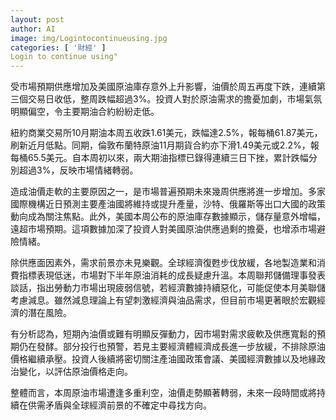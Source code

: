```yaml
---
layout: post
author: AI
image: img/Logintocontinueusing.jpg
categories: [ '財經' ]
Login to continue using"
---
```

受市場預期供應增加及美國原油庫存意外上升影響，油價於周五再度下跌，連續第三個交易日收低，整周跌幅超過3%。投資人對於原油需求的擔憂加劇，市場氣氛明顯偏空，令主要期油合約紛紛走低。

紐約商業交易所10月期油本周五收跌1.61美元，跌幅達2.5%，報每桶61.87美元，刷新近月低點。同期，倫敦布蘭特原油11月期貨合約亦下滑1.49美元或2.2%，報每桶65.5美元。自本周初以來，兩大期油指標已錄得連續三日下挫，累計跌幅分別超過3%，反映市場情緒轉弱。

造成油價走軟的主要原因之一，是市場普遍預期未來幾周供應將進一步增加。多家國際機構近日預測主要產油國將維持或提升產量，沙特、俄羅斯等出口大國的政策動向成為關注焦點。此外，美國本周公布的原油庫存數據顯示，儲存量意外增幅，遠超市場預期。這項數據加深了投資人對美國原油供應過剩的擔憂，也增添市場避險情緒。

除供應面因素外，需求前景亦未見樂觀。全球經濟復甦步伐放緩，各地製造業和消費指標表現低迷，市場對下半年原油消耗的成長疑慮升溫。本周聯邦儲備理事發表談話，指出勞動力市場出現疲弱信號，若經濟數據持續惡化，可能促使本月美聯儲考慮減息。雖然減息理論上有望刺激經濟與油品需求，但目前市場更著眼於宏觀經濟的潛在風險。

有分析認為，短期內油價或難有明顯反彈動力，因市場對需求疲軟及供應寬鬆的預期仍在發酵。部分投行也預警，若見主要經濟體經濟成長進一步放緩，不排除原油價格繼續承壓。投資人後續將密切關注產油國政策會議、美國經濟數據以及地緣政治變化，以評估原油價格走向。

整體而言，本周原油市場遭逢多重利空，油價走勢顯著轉弱，未來一段時間或將持續在供需矛盾與全球經濟前景的不確定中尋找方向。